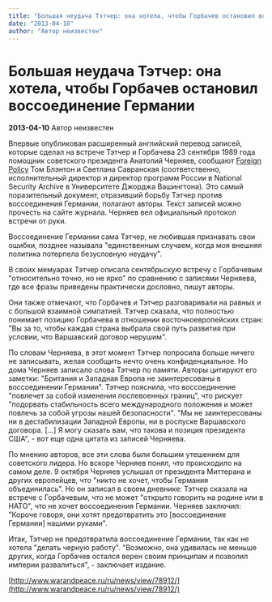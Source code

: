 ```yaml
---
title: "Большая неудача Тэтчер: она хотела, чтобы Горбачев остановил воссоединение Германии"
date: "2013-04-10"
author: "Автор неизвестен"
---
```


# Большая неудача Тэтчер: она хотела, чтобы Горбачев остановил воссоединение Германии

**2013-04-10** Автор неизвестен

Впервые опубликован расширенный английский перевод записей, которые сделал на встрече Тэтчер и Горбачева 23 сентября 1989 года помощник советского президента Анатолий Черняев, сообщают [Foreign Policy](http://www.foreignpolicy.com/articles/2013/04/09/i_met_with_unambiguous_failure_thatcher_gorbachev_germany) Том Блэнтон и Светлана Савранская (соответственно, исполнительный директор и директор программ России в National Security Archive в Университете Джорджа Вашингтона). Это самый поразительный документ, отразивший борьбу Тэтчер против воссоединения Германии, полагают авторы. Текст записей можно прочесть на сайте журнала. Черняев вел официальный протокол встречи от руки.

Воссоединение Германии сама Тэтчер, не любившая признавать свои ошибки, позднее называла "единственным случаем, когда моя внешняя политика потерпела безусловную неудачу".

В своих мемуарах Тэтчер описала сентябрьскую встречу с Горбачевым "относительно точно, но не ярко" по сравнению с записями Черняева, где все фразы приведены практически дословно, пишут авторы.

Они также отмечают, что Горбачев и Тэтчер разговаривали на равных и с большой взаимной симпатией. Тэтчер сказала, что полностью понимает позицию Горбачева в отношении восточноевропейских стран: "Вы за то, чтобы каждая страна выбрала свой путь развития при условии, что Варшавский договор нерушим".

По словам Черняева, в этот момент Тэтчер попросила больше ничего не записывать, желая сообщить нечто очень конфиденциальное. Но дома Черняев записало слова Тэтчер по памяти. Авторы цитируют его заметки: "Британия и Западная Европа не заинтересованы в воссоединении Германии". Тэтчер пояснила, что воссоединение "повлечет за собой изменения послевоенных границ", что рискует "подорвать стабильность всего международного положения и может повлечь за собой угрозы нашей безопасности". "Мы не заинтересованы ни в дестабилизации Западной Европы, ни в роспуске Варшавского договора. [...] Я могу сказать вам, что такова и позиция президента США", - вот еще одна цитата из записей Черняева.

По мнению авторов, все эти слова были большим утешением для советского лидера. Но вскоре Черняев понял, что происходило на самом деле. 9 октября Черняев услышал от президента Миттерана и других европейцев, что "никто не хочет, чтобы Германия объединилась". Но он записал в своем дневнике: Тэтчер сказала на встрече с Горбачевым, что не может "открыто говорить на родине или в НАТО", что не хочет воссоединения Германии. Черняев заключил: "Короче говоря, они хотят предотвратить это [воссоединение Германии] нашими руками".

Итак, Тэтчер не предотвратила воссоединение Германии, так как не хотела "делать черную работу". "Возможно, она удивилась не меньше других, когда Горбачев остался верен своим принципам и позволил империи развалиться", - заключает издание.

[http://www.warandpeace.ru/ru/news/view/78912/](http://www.warandpeace.ru/ru/news/view/78912/)